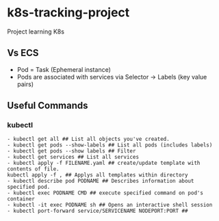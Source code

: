 # k8s-tracking-project
Project learning K8s

## Vs ECS
- Pod = Task (Ephemeral instance)
- Pods are associated with services via Selector -> Labels (key value pairs)

## Useful Commands
### kubectl
    - kubectl get all ## List all objects you've created.
    - kubectl get pods --show-labels ## List all pods (includes labels)
    - kubectl get pods --show labels ## Filter
    - kubectl get services ## List all services
    - kubectl apply -f FILENAME.yaml ## create/update template with contents of file.
    kubectl apply -f , ## Applys all templates within directory
    - kubectl describe pod PODNAME ## Describes information about specified pod.
    - kubectl exec PODNAME CMD ## execute specified command on pod's container
    - kubectl -it exec PODNAME sh ## Opens an interactive shell session
    - kubectl port-forward service/SERVICENAME NODEPORT:PORT ## 